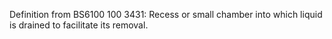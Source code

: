 ﻿Definition from BS6100 100 3431: Recess or small chamber into which liquid is drained to facilitate its removal.
